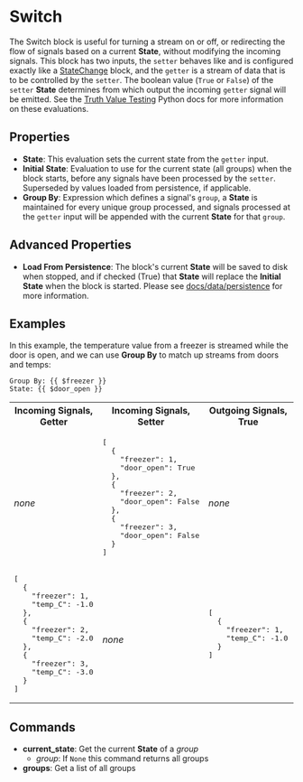 Switch
======
The Switch block is useful for turning a stream on or off, or redirecting the flow of signals based on a current **State**, without modifying the incoming signals. This block has two inputs, the `setter` behaves like and is configured exactly like a [StateChange](https://blocks.n.io/StateChange) block, and the `getter` is a stream of data that is to be controlled by the `setter`. The boolean value (`True` or `False`) of the `setter` **State** determines from which output the incoming `getter` signal will be emitted. See the [Truth Value Testing](https://docs.python.org/3/library/stdtypes.html#truth-value-testing) Python docs for more information on these evaluations.

Properties
----------
- **State**: This evaluation sets the current state from the `getter` input.
- **Initial State**: Evaluation to use for the current state (all groups) when the block starts, before any signals have been processed by the `setter`. Superseded by values loaded from persistence, if applicable.
- **Group By**: Expression which defines a signal's `group`, a **State** is maintained for every unique group processed, and signals processed at the `getter` input will be appended with the current **State** for that `group`.

Advanced Properties
-------------------
- **Load From Persistence**: The block's current **State** will be saved to disk when stopped, and if checked (True) that **State** will replace the **Initial State** when the block is started. Please see [docs/data/persistence](https://docs.n.io/data/persistence.html) for more information.

Examples
--------
In this example, the temperature value from a freezer is streamed while the door is open, and we can use **Group By** to match up streams from doors and temps:
```
Group By: {{ $freezer }}
State: {{ $door_open }}
```
<table width=100%>
<tr>
<th>Incoming Signals, Getter</th>
<th>Incoming Signals, Setter</th>
<th>Outgoing Signals, True</th>
<th>Outgoing Signals, False</th>
</tr>
<tr>
<td>
<br>
<em>none</em>
</td>
<td>
<pre>
[
  {
    "freezer": 1,
    "door_open": True
  },
  {
    "freezer": 2,
    "door_open": False
  },
  {
    "freezer": 3,
    "door_open": False
  }
]
</pre>
</td>
<td>
<br>
<em>none</em>
</td>
<td>
<br>
<em>none</em>
</td>
</tr>
<tr>
<td>
<pre>
[
  {
    "freezer": 1,
    "temp_C": -1.0
  },
  {
    "freezer": 2,
    "temp_C": -2.0
  },
  {
    "freezer": 3,
    "temp_C": -3.0
  }
]
</pre>
</td>
<td>
<br>
<em>none</em>
</td>
<td>
<pre>
[
  {
    "freezer": 1,
    "temp_C": -1.0
  }
]
</pre>
</td>
<td>
<pre>
[
  {
    "freezer": 2,
    "temp_C": -2.0
  },
  {
    "freezer": 3,
    "temp_C": -3.0
  }
]
</pre>
</td>
</tr>
</table>

Commands
--------
- **current_state**: Get the current **State** of a *group*
  - *group*: If `None` this command returns all groups
- **groups**: Get a list of all groups
